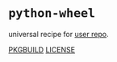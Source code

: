 # `python-wheel`

universal recipe for [user repo](../themartiancompany/ur).

[PKGBUILD](PKGBUILD)
[LICENSE](COPYING)

